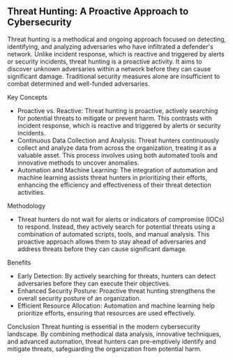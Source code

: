 ## Threat Hunting: A Proactive Approach to Cybersecurity

Threat hunting is a methodical and ongoing approach focused on detecting, identifying, and analyzing adversaries who have infiltrated a defender's network. Unlike incident response, which is reactive and triggered by alerts or security incidents, threat hunting is a proactive activity. It aims to discover unknown adversaries within a network before they can cause significant damage. Traditional security measures alone are insufficient to combat determined and well-funded adversaries.

Key Concepts
- Proactive vs. Reactive: Threat hunting is proactive, actively searching for potential threats to mitigate or prevent harm. This contrasts with incident response, which is reactive and triggered by alerts or security incidents.
- Continuous Data Collection and Analysis: Threat hunters continuously collect and analyze data from across the organization, treating it as a valuable asset. This process involves using both automated tools and innovative methods to uncover anomalies.
- Automation and Machine Learning: The integration of automation and machine learning assists threat hunters in prioritizing their efforts, enhancing the efficiency and effectiveness of their threat detection activities.

Methodology
- Threat hunters do not wait for alerts or indicators of compromise (IOCs) to respond. Instead, they actively search for potential threats using a combination of automated scripts, tools, and manual analysis. This proactive approach allows them to stay ahead of adversaries and address threats before they can cause significant damage.

Benefits
- Early Detection: By actively searching for threats, hunters can detect adversaries before they can execute their objectives.
- Enhanced Security Posture: Proactive threat hunting strengthens the overall security posture of an organization.
- Efficient Resource Allocation: Automation and machine learning help prioritize efforts, ensuring that resources are used effectively.

Conclusion
Threat hunting is essential in the modern cybersecurity landscape. By combining methodical data analysis, innovative techniques, and advanced automation, threat hunters can pre-emptively identify and mitigate threats, safeguarding the organization from potential harm.
